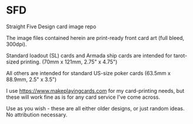 # SFD
Straight Five Design card image repo

The image files contained herein are print-ready front card art (full bleed, 300dpi).

Standard loadout (SL) cards and Armada ship cards are intended for tarot-sized printing. (70mm x 121mm, 2.75" x 4.75")

All others are intended for standard US-size poker cards (63.5mm x 88.9mm, 2.5" x 3.5")

I use https://www.makeplayingcards.com for my card-printing needs, but these will work fine as is for
any card service I've come across.

Use as you wish - these are all either older designs, or just random ideas. No attribution necessary.
